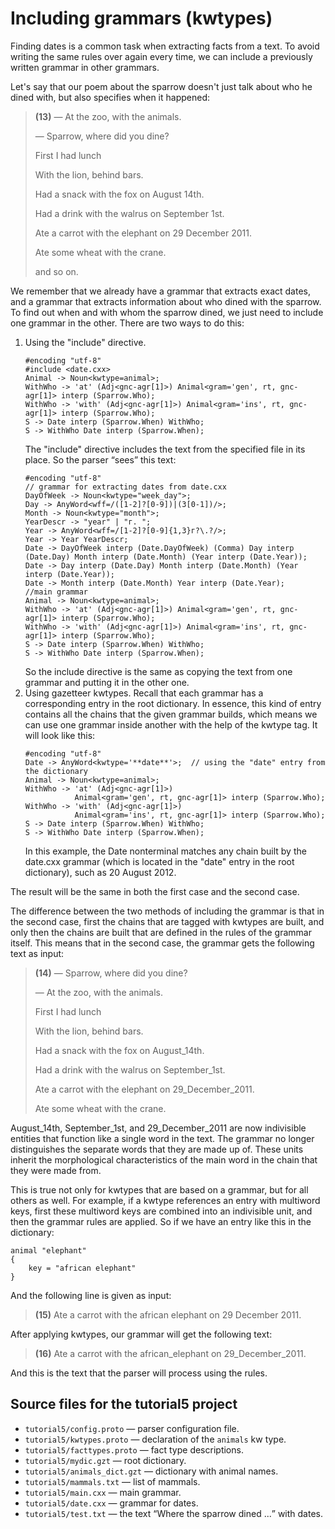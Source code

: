 # Including grammars (kwtypes)

Finding dates is a common task when extracting facts from a text. To avoid writing the same rules over again every time, we can include a previously written grammar in other grammars.

Let's say that our poem about the sparrow doesn't just talk about who he dined with, but also specifies when it happened:

> **(13)** — At the zoo, with the animals.
> 
> — Sparrow, where did you dine?
> 
> First I had lunch
> 
> With the lion, behind bars.
> 
> Had a snack with the fox on August 14th.
> 
> Had a drink with the walrus on September 1st.
> 
> Ate a carrot with the elephant on 29 December 2011.
> 
> Ate some wheat with the crane.
> 
> and so on.

We remember that we already have a grammar that extracts exact dates, and a grammar that extracts information about who dined with the sparrow. To find out when and with whom the sparrow dined, we just need to include one grammar in the other. There are two ways to do this:

1. Using the "include" directive.
    ```no-highlight
    #encoding "utf-8"
    #include <date.cxx>
    Animal -> Noun<kwtype=animal>; 
    WithWho -> 'at' (Adj<gnc-agr[1]>) Animal<gram='gen', rt, gnc-agr[1]> interp (Sparrow.Who);
    WithWho -> 'with' (Adj<gnc-agr[1]>) Animal<gram='ins', rt, gnc-agr[1]> interp (Sparrow.Who);
    S -> Date interp (Sparrow.When) WithWho;
    S -> WithWho Date interp (Sparrow.When);
    ```
    The "include" directive includes the text from the specified file in its place. So the parser <q>sees</q> this text:
    ```no-highlight
    #encoding "utf-8"
    // grammar for extracting dates from date.cxx
    DayOfWeek -> Noun<kwtype="week_day">;
    Day -> AnyWord<wff=/([1-2]?[0-9])|(3[0-1])/>;
    Month -> Noun<kwtype="month">;
    YearDescr -> "year" | "г. ";
    Year -> AnyWord<wff=/[1-2]?[0-9]{1,3}г?\.?/>;
    Year -> Year YearDescr;
    Date -> DayOfWeek interp (Date.DayOfWeek) (Comma) Day interp (Date.Day) Month interp (Date.Month) (Year interp (Date.Year)); 
    Date -> Day interp (Date.Day) Month interp (Date.Month) (Year interp (Date.Year));
    Date -> Month interp (Date.Month) Year interp (Date.Year);
    //main grammar
    Animal -> Noun<kwtype=animal>; 
    WithWho -> 'at' (Adj<gnc-agr[1]>) Animal<gram='gen', rt, gnc-agr[1]> interp (Sparrow.Who);
    WithWho -> 'with' (Adj<gnc-agr[1]>) Animal<gram='ins', rt, gnc-agr[1]> interp (Sparrow.Who);
    S -> Date interp (Sparrow.When) WithWho;
    S -> WithWho Date interp (Sparrow.When);
    ```
    So the include directive is the same as copying the text from one grammar and putting it in the other one.
1. Using gazetteer kwtypes.
    Recall that each grammar has a corresponding entry in the root dictionary. In essence, this kind of entry contains all the chains that the given grammar builds, which means we can use one grammar inside another with the help of the kwtype tag. It will look like this:
    ```no-highlight
    #encoding "utf-8"
    Date -> AnyWord<kwtype='**date**'>;  // using the "date" entry from the dictionary
    Animal -> Noun<kwtype=animal>; 
    WithWho -> 'at' (Adj<gnc-agr[1]>)
               Animal<gram='gen', rt, gnc-agr[1]> interp (Sparrow.Who);
    WithWho -> 'with' (Adj<gnc-agr[1]>)
               Animal<gram='ins', rt, gnc-agr[1]> interp (Sparrow.Who);
    S -> Date interp (Sparrow.When) WithWho;
    S -> WithWho Date interp (Sparrow.When);
    ```
    In this example, the Date nonterminal matches any chain built by the date.cxx grammar (which is located in the "date" entry in the root dictionary), such as 20 August 2012.


The result will be the same in both the first case and the second case.

The difference between the two methods of including the grammar is that in the second case, first the chains that are tagged with kwtypes are built, and only then the chains are built that are defined in the rules of the grammar itself. This means that in the second case, the grammar gets the following text as input:

> **(14)** — Sparrow, where did you dine?
> 
> — At the zoo, with the animals.
> 
> First I had lunch
> 
> With the lion, behind bars.
> 
> Had a snack with the fox on August_14th.
> 
> Had a drink with the walrus on September_1st.
> 
> Ate a carrot with the elephant on 29_December_2011.
> 
> Ate some wheat with the crane.

August_14th, September_1st, and 29_December_2011 are now indivisible entities that function like a single word in the text. The grammar no longer distinguishes the separate words that they are made up of. These units inherit the morphological characteristics of the main word in the chain that they were made from.

This is true not only for kwtypes that are based on a grammar, but for all others as well. For example, if a kwtype references an entry with multiword keys, first these multiword keys are combined into an indivisible unit, and then the grammar rules are applied. So if we have an entry like this in the dictionary:

```no-highlight
animal "elephant"
{
    key = "african elephant" 
}
```

And the following line is given as input:

> **(15)** Ate a carrot with the african elephant on 29 December 2011.

After applying kwtypes, our grammar will get the following text:

> **(16)** Ate a carrot with the african_elephant on 29_December_2011.

And this is the text that the parser will process using the rules.


## Source files for the tutorial5 project <a name="isxodnyefajjlyproektatutorial5"></a>

* `tutorial5/config.proto` — parser configuration file.
* `tutorial5/kwtypes.proto` — declaration of the `animals` kw type.
* `tutorial5/facttypes.proto` — fact type descriptions.
* `tutorial5/mydic.gzt` — root dictionary.
* `tutorial5/animals_dict.gzt` — dictionary with animal names.
* `tutorial5/mammals.txt` — list of mammals.
* `tutorial5/main.cxx` — main grammar.
* `tutorial5/date.cxx` — grammar for dates.
* `tutorial5/test.txt` — the text <q>Where the sparrow dined ...</q> with dates.


